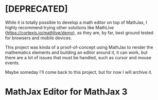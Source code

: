 # [DEPRECATED]

While it is totally possible to develop a math editor on top of MathJax, I highly recommend trying other solutions like MathLive (https://cortexjs.io/mathlive/demo), as they are, by far, best ground tested for browsers and mobile devices.

This project was kinda of a proof-of-concept using MathJax to render the mathematics elements and building an editor around it, it can work, but there are a lot of issues that must be handled, such as cursor and mouse events.

Maybe someday I'll come back to this project, but for now I will archive it.


# MathJax Editor for MathJax 3